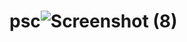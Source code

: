 # psc![Screenshot (8)](https://user-images.githubusercontent.com/101578846/202092622-e061a8b1-3bcd-4b6e-975d-7c79faac374b.png)
